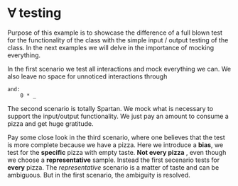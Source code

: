 # &#8704; testing

Purpose of this example is to showcase the difference of a full blown test for the functionality of the class with the simple input / output testing of the class. In the next examples we will delve in the importance of mocking everything.

In the first scenario we test all interactions and mock everything we can. We also leave no space for unnoticed interactions through

    and:
        0 * _

The second scenario is totally Spartan. We mock what is necessary to support the input/output functionality. We just pay an amount to consume a pizza and get huge gratitude.

Pay some close look in the third scenario, where one believes that the test is more complete because we have a pizza. Here we introduce a **bias**, we test for the **specific** pizza with empty taste. **Not every pizza** , even though we choose a **representative** sample. Instead the first secenario tests for **every** pizza. The *representative* scenario is a matter of taste and can be ambiguous. But in the first scenario, the ambiguity is resolved.
